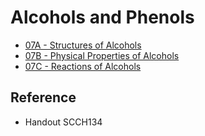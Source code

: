 # Alcohols and Phenols

* [07A - Structures of Alcohols](07A%20-%20Structures%20of%20Alcohols.md)
* [07B - Physical Properties of Alcohols](07B%20-%20Physical%20Properties%20of%20Alcohols.md)
* [07C - Reactions of Alcohols](07C%20-%20Reactions%20of%20Alcohols.md)

## Reference

* Handout SCCH134
